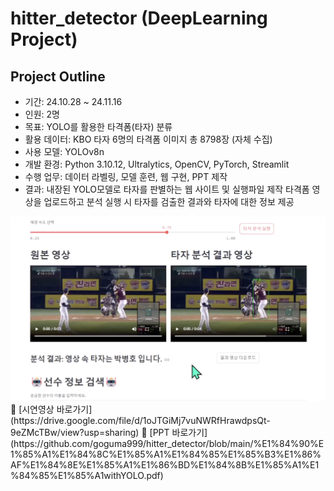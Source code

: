 # hitter_detector (DeepLearning Project)
## Project Outline
- 기간: 24.10.28 ~ 24.11.16
- 인원: 2명
- 목표: YOLO를 활용한 타격폼(타자) 분류
- 활용 데이터: KBO 타자 6명의 타격폼 이미지 총 8798장 (자체 수집)
- 사용 모델: YOLOv8n
- 개발 환경: Python 3.10.12, Ultralytics, OpenCV, PyTorch, Streamlit
- 수행 업무: 데이터 라벨링, 모델 훈련, 웹 구현, PPT 제작
- 결과: 내장된 YOLO모델로 타자를 판별하는 웹 사이트 및 실행파일 제작 
       타격폼 영상을 업로드하고 분석 실행 시 타자를 검출한 결과와 타자에 대한 정보 제공
<img src="hitterdetector2.png" alt="hitterdetector" width="600"/> 
🔗 [시연영상 바로가기](https://drive.google.com/file/d/1oJTGiMj7vuNWRfHrawdpsQt-9eZMcTBw/view?usp=sharing)
🔗 [PPT 바로가기](https://github.com/goguma999/hitter_detector/blob/main/%E1%84%90%E1%85%A1%E1%84%8C%E1%85%A1%E1%84%85%E1%85%B3%E1%86%AF%E1%84%8E%E1%85%A1%E1%86%BD%E1%84%8B%E1%85%A1%E1%84%85%E1%85%A1withYOLO.pdf)

&nbsp;

